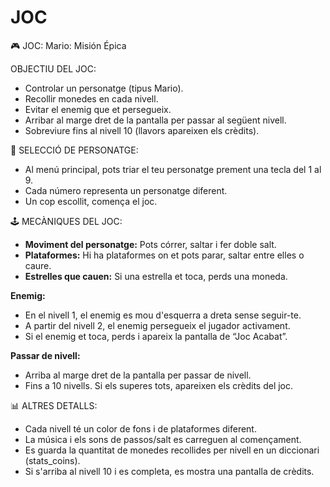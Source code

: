 # JOC
🎮 JOC: Mario: Misión Épica

OBJECTIU DEL JOC:
- Controlar un personatge (tipus Mario).
- Recollir monedes en cada nivell.
- Evitar el enemig que et persegueix.
- Arribar al marge dret de la pantalla per passar al següent nivell.
- Sobreviure fins al nivell 10 (llavors apareixen els crèdits).

🧍 SELECCIÓ DE PERSONATGE:
- Al menú principal, pots triar el teu personatge prement una tecla del 1 al 9.
- Cada número representa un personatge diferent.
- Un cop escollit, comença el joc.

🕹️ MECÀNIQUES DEL JOC:
- **Moviment del personatge:** Pots córrer, saltar i fer doble salt.
- **Plataformes:** Hi ha plataformes on et pots parar, saltar entre elles o caure.
- **Estrelles que cauen:** Si una estrella et toca, perds una moneda.

**Enemig:**
- En el nivell 1, el enemig es mou d'esquerra a dreta sense seguir-te.
- A partir del nivell 2, el enemig persegueix el jugador activament.
- Si el enemig et toca, perds i apareix la pantalla de “Joc Acabat”.

**Passar de nivell:**
- Arriba al marge dret de la pantalla per passar de nivell.
- Fins a 10 nivells. Si els superes tots, apareixen els crèdits del joc.

📊 ALTRES DETALLS:
- Cada nivell té un color de fons i de plataformes diferent.
- La música i els sons de passos/salt es carreguen al començament.
- Es guarda la quantitat de monedes recollides per nivell en un diccionari (stats_coins).
- Si s'arriba al nivell 10 i es completa, es mostra una pantalla de crèdits.

